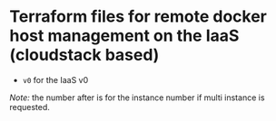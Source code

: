 # Terraform files for remote docker host management on the IaaS (cloudstack based)

- ```v0``` for the IaaS v0

*Note:* the number after is for the instance number if multi instance is requested.
